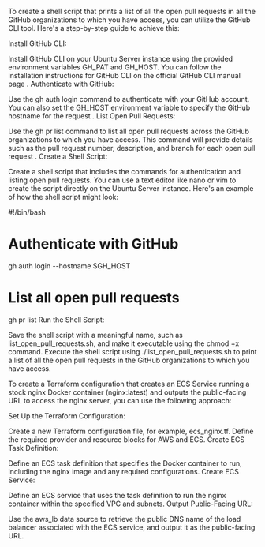 To create a shell script that prints a list of all the open pull requests in all the GitHub organizations to which you have access, you can utilize the GitHub CLI tool. Here's a step-by-step guide to achieve this:


Install GitHub CLI:

Install GitHub CLI on your Ubuntu Server instance using the provided environment variables GH_PAT and GH_HOST. You can follow the installation instructions for GitHub CLI on the official GitHub CLI manual page .
Authenticate with GitHub:

Use the gh auth login command to authenticate with your GitHub account. You can also set the GH_HOST environment variable to specify the GitHub hostname for the request .
List Open Pull Requests:

Use the gh pr list command to list all open pull requests across the GitHub organizations to which you have access. This command will provide details such as the pull request number, description, and branch for each open pull request .
Create a Shell Script:

Create a shell script that includes the commands for authentication and listing open pull requests. You can use a text editor like nano or vim to create the script directly on the Ubuntu Server instance.
Here's an example of how the shell script might look:

#!/bin/bash

# Authenticate with GitHub
gh auth login --hostname $GH_HOST

# List all open pull requests
gh pr list
Run the Shell Script:

Save the shell script with a meaningful name, such as list_open_pull_requests.sh, and make it executable using the chmod +x command.
Execute the shell script using ./list_open_pull_requests.sh to print a list of all the open pull requests in the GitHub organizations to which you have access.








To create a Terraform configuration that creates an ECS Service running a stock nginx Docker container (nginx:latest) and outputs the public-facing URL to access the nginx server, you can use the following approach:

Set Up the Terraform Configuration:

Create a new Terraform configuration file, for example, ecs_nginx.tf.
Define the required provider and resource blocks for AWS and ECS.
Create ECS Task Definition:

Define an ECS task definition that specifies the Docker container to run, including the nginx image and any required configurations.
Create ECS Service:

Define an ECS service that uses the task definition to run the nginx container within the specified VPC and subnets.
Output Public-Facing URL:

Use the aws_lb data source to retrieve the public DNS name of the load balancer associated with the ECS service, and output it as the public-facing URL.
